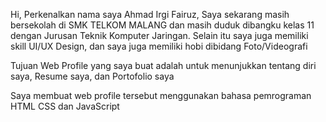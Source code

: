 Hi, Perkenalkan nama saya Ahmad Irgi Fairuz, Saya sekarang masih bersekolah di SMK TELKOM MALANG dan masih duduk dibangku kelas 11 dengan Jurusan Teknik Komputer Jaringan. Selain itu saya juga memiliki skill UI/UX Design, dan saya juga memiliki hobi dibidang Foto/Videografi

Tujuan Web Profile yang saya buat adalah untuk menunjukkan tentang diri saya, Resume saya, dan Portofolio saya

Saya membuat web profile tersebut menggunakan bahasa pemrograman HTML CSS dan JavaScript
